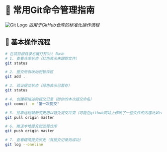 # 📘 常用Git命令管理指南

![Git Logo](https://git-scm.com/images/logo@2x.png) *适用于GitHub仓库的标准化操作流程*

## 🚀 基本操作流程

```bash
# 在项目根目录右键打开Git Bash
# 1. 查看仓库状态（红色表示未跟踪文件）
git status

# 2. 提交所有改动到暂存区
git add .

# 3. 验证提交状态（绿色表示已暂存）
git status

# 4. 创建带描述的提交记录（给你的本次提交命名）
git commit -m "第一次提交"

# 5. 拉取远程最新变更用以避免提交冲突（可能在github网站上修改了一些文件的内容比如readm.md文件.导致和本地文件不同.所以要先拉取合并）
git pull origin master

# 6. 推送本地提交到远程仓库
git push origin master

# 7. 查看精简提交历史（有提交记录则成功）
git log --oneline
